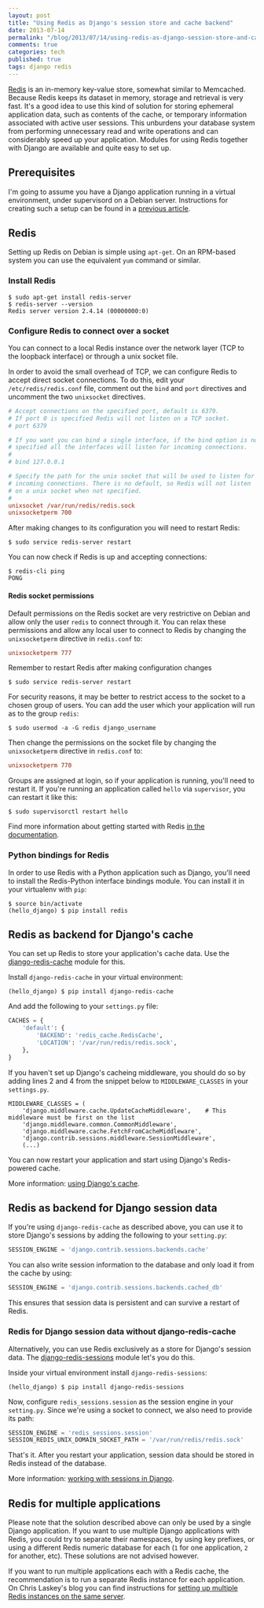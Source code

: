 ```yaml
---
layout: post
title: "Using Redis as Django's session store and cache backend"
date: 2013-07-14
permalink: "/blog/2013/07/14/using-redis-as-django-session-store-and-cache-backend/"
comments: true
categories: tech
published: true
tags: django redis
---
```


[Redis](http://redis.io) is an in-memory key-value store, somewhat similar to Memcached. Because Redis keeps its dataset in memory, storage and retrieval is very fast. It's a good idea to use this kind of solution for storing ephemeral application data, such as contents of the cache, or temporary information associated with active user sessions. This unburdens your database system from performing unnecessary read and write operations and can considerably speed up your application. Modules for using Redis together with Django are available and quite easy to set up.

<!-- more -->

## Prerequisites

I'm going to assume you have a Django application running in a virtual environment, under supervisord on a Debian server. Instructions for creating such a setup can be found in a [previous article](/blog/2013/06/09/django-nginx-gunicorn-virtualenv-supervisor/).

## Redis

Setting up Redis on Debian is simple using `apt-get`. On an RPM-based system you can use the equivalent `yum` command or similar.

### Install Redis

    $ sudo apt-get install redis-server
    $ redis-server --version
    Redis server version 2.4.14 (00000000:0)


### Configure Redis to connect over a socket

You can connect to a local Redis instance over the network layer (TCP to the loopback interface) or through a unix socket file. 

In order to avoid the small overhead of TCP, we can configure Redis to accept direct socket connections. To do this, edit your `/etc/redis/redis.conf` file, comment out the `bind` and `port` directives and uncomment the two `unixsocket` directives.

```cfg
# Accept connections on the specified port, default is 6379.
# If port 0 is specified Redis will not listen on a TCP socket.
# port 6379

# If you want you can bind a single interface, if the bind option is not
# specified all the interfaces will listen for incoming connections.
#
# bind 127.0.0.1

# Specify the path for the unix socket that will be used to listen for
# incoming connections. There is no default, so Redis will not listen
# on a unix socket when not specified.
#
unixsocket /var/run/redis/redis.sock
unixsocketperm 700
```

After making changes to its configuration you will need to restart Redis:

    $ sudo service redis-server restart

You can now check if Redis is up and accepting connections:

    $ redis-cli ping
    PONG


#### Redis socket permissions

Default permissions on the Redis socket are very restrictive on Debian and allow only the user `redis` to connect through it. You can relax these permissions and allow any local user to connect to Redis by changing the `unixsocketperm` directive in `redis.conf` to:

```cfg
unixsocketperm 777
```

Remember to restart Redis after making configuration changes

    $ sudo service redis-server restart

For security reasons, it may be better to restrict access to the socket to a chosen group of users. You can add the user which your application will run as to the group `redis`:

    $ sudo usermod -a -G redis django_username

Then change the permissions on the socket file by changing the `unixsocketperm` directive in `redis.conf` to:

```cfg
unixsocketperm 770
```

Groups are assigned at login, so if your application is running, you'll need to restart it. If you're running an application called `hello` via `supervisor`, you can restart it like this:

    $ sudo supervisorctl restart hello

Find more information about getting started with Redis [in the documentation](http://redis.io/topics/quickstart).


### Python bindings for Redis

In order to use Redis with a Python application such as Django, you'll need to install the Redis-Python interface bindings module. You can install it in your virtualenv with `pip`:

    $ source bin/activate
    (hello_django) $ pip install redis


## Redis as backend for Django's cache

You can set up Redis to store your application's cache data. Use the [django-redis-cache](https://github.com/sebleier/django-redis-cache) module for this.

Install `django-redis-cache` in your virtual environment:

    (hello_django) $ pip install django-redis-cache 

And add the following to your `settings.py` file:

```python
CACHES = {
    'default': {
        'BACKEND': 'redis_cache.RedisCache',
        'LOCATION': '/var/run/redis/redis.sock',
    },
}
```

If you haven't set up Django's cacheing middleware, you should do so by adding lines 2 and 4 from the snippet below to `MIDDLEWARE_CLASSES` in your `settings.py`.

```
MIDDLEWARE_CLASSES = (
    'django.middleware.cache.UpdateCacheMiddleware',    # This middleware must be first on the list
    'django.middleware.common.CommonMiddleware',
    'django.middleware.cache.FetchFromCacheMiddleware',
    'django.contrib.sessions.middleware.SessionMiddleware',
    (...)
```

You can now restart your application and start using Django's Redis-powered cache.

More information: [using Django's cache](https://docs.djangoproject.com/en/dev/topics/cache/).

## Redis as backend for Django session data

If you're using `django-redis-cache` as described above, you can use it to store Django's sessions by adding the following to your `setting.py`:

```python
SESSION_ENGINE = 'django.contrib.sessions.backends.cache'
```

You can also write session information to the database and only load it from the cache by using:

```python
SESSION_ENGINE = 'django.contrib.sessions.backends.cached_db'
```

This ensures that session data is persistent and can survive a restart of Redis.

### Redis for Django session data without django-redis-cache

Alternatively, you can use Redis exclusively as a store for Django's session data. The  [django-redis-sessions](https://github.com/martinrusev/django-redis-sessions) module let's you do this.

Inside your virtual environment install `django-redis-sessions`:

    (hello_django) $ pip install django-redis-sessions

Now, configure `redis_sessions.session` as the session engine in your `setting.py`. Since we're using a socket to connect, we also need to provide its path:

```python
SESSION_ENGINE = 'redis_sessions.session'
SESSION_REDIS_UNIX_DOMAIN_SOCKET_PATH = '/var/run/redis/redis.sock'
```

That's it. After you restart your application, session data should be stored in Redis instead of the database.

More information: [working with sessions in Django](https://docs.djangoproject.com/en/dev/topics/http/sessions/).


## Redis for multiple applications

Please note that the solution described above can only be used by a single Django application. If you want to use multiple Django applications with Redis, you could try to separate their namespaces, by using key prefixes, or using a different Redis numeric database for each (`1` for one application, `2` for another, etc). These solutions are not advised however.

If you want to run multiple applications each with a Redis cache, the recommendation is to run a separate Redis instance for each application. On Chris Laskey's blog you can find instructions for [setting up multiple Redis instances on the same server](http://chrislaskey.com/blog/342/running-multiple-redis-instances-on-the-same-server/).
